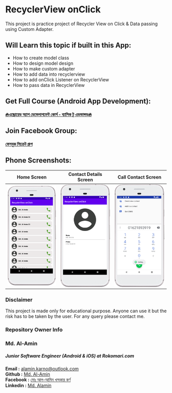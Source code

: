 # RecyclerView onClick
This project is practice project of Recycler View on Click &amp; Data passing using Custom Adapter. 


## Will Learn this topic if built in this App:

- How to create model class
- How to design model design
- How to make custom adapter
- How to add data into recyclerview
- How to add onClick Listener on RecyclerView
- How to pass data in RecyclerView




## Get Full Course (Android App Development):

#### [🔥এন্ড্রোয়েড অ্যাপ ডেভেলাপমেন্ট কোর্স - ব্যাসিক টু এডভান্সড🔥](https://cutt.ly/oJxeUxL)

## Join Facebook Group:

#### [ফেসবুক সিক্রেট গ্রুপ](https://cutt.ly/QJxre0u)

## Phone Screenshots:


| Home Screen      |  Contact Details Screen |  Call Contact Screen |  
| :---:       |    :----:   | :----:   |
| <img src="screenshots\ContactApp_HomeScreen.png">       |  <img src="screenshots\ContactApp_ContactDetailsScreen.png" >     |  <img src="screenshots\ContactApp_CallingScreen.png" >  |


### Disclaimer
This project is made only for educational purpose. Anyone can use it but the risk has to be taken by the user. For any query please contact me.

### Repository Owner Info

### Md. Al-Amin
##### Junior Software Engineer (Android & iOS) at Rokomari.com

__Email :__ [ alamin.karno@outlook.com ](mailto:alamin.karno@outlook.com) \
__Github :__ [Md. Al-Amin](https://github.com/alamin-karno) \
__Facebook :__ [মোঃ আল-আমিন খন্দকার কর্ণ](https://facebook.com/alamin.kanro786) \
__Linkedin :__ [Md. Alamin](https://www.linkedin.com/in/alaminkarno/)
